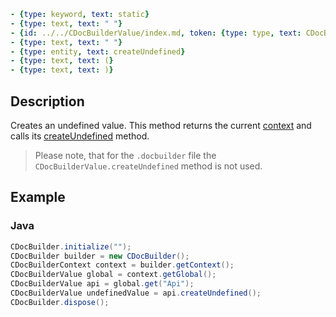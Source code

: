 ```yml signature
- {type: keyword, text: static}
- {type: text, text: " "}
- {id: ../../CDocBuilderValue/index.md, token: {type: type, text: CDocBuilderValue}}
- {type: text, text: " "}
- {type: entity, text: createUndefined}
- {type: text, text: (}
- {type: text, text: )}
```

## Description

Creates an undefined value. This method returns the current [context](../../CDocBuilderContext/index.md) and calls its [createUndefined](../../CDocBuilderContext/createUndefined/index.md) method.

> Please note, that for the `.docbuilder` file the `CDocBuilderValue.createUndefined` method is not used.

## Example

### Java

``` java
CDocBuilder.initialize("");
CDocBuilder builder = new CDocBuilder();
CDocBuilderContext context = builder.getContext();
CDocBuilderValue global = context.getGlobal();
CDocBuilderValue api = global.get("Api");
CDocBuilderValue undefinedValue = api.createUndefined();
CDocBuilder.dispose();
```

